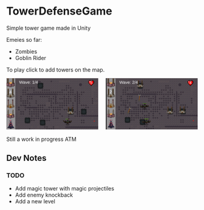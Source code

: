 # TowerDefenseGame
Simple tower game made in Unity

Emeies so far:
- Zombies
- Goblin Rider

To play click to add towers on the map.

<div style="display:flex; justify-content:center;">
    <div style="flex:50%; text-align:center; padding-right: 10px;">
        <img src="Images/Wave1.png" alt="Bat" style="width:100%">
    </div>
    <div style="flex:50%; text-align:center; padding-left: 10px;">
        <img src="Images/BatGame.png" alt="World" style="width:100%">
    </div>
</div>


Still a work in progress ATM
## Dev Notes

### TODO 

- Add magic tower with magic projectiles
- Add enemy knockback 
- Add a new level